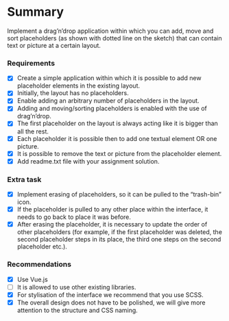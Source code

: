 # Summary
Implement a drag’n’drop application within which you can add, move and sort placeholders (as shown with dotted line on the sketch) that can contain text or picture at a certain layout.

### Requirements
- [x] Create a simple application within which it is possible to add new placeholder elements in the existing layout.
- [x] Initially, the layout has no placeholders.
- [x] Enable adding an arbitrary number of placeholders in the layout.
- [x] Adding and moving/sorting placeholders is enabled with the use of drag’n’drop.
- [x] The first placeholder on the layout is always acting like it is bigger than all the rest.
- [x] Each placeholder it is possible then to add one textual element OR one picture.
- [x] It is possible to remove the text or picture from the placeholder element.
- [x] Add readme.txt file with your assignment solution.

### Extra task
- [x] Implement erasing of placeholders, so it can be pulled to the “trash-bin” icon.
- [x] If the placeholder is pulled to any other place within the interface, it needs to go back to place it was before.
- [x] After erasing the placeholder, it is necessary to update the order of other placeholders (for example, if the first placeholder was deleted, the second placeholder steps in its place, the third one steps on the second placeholder etc.).

### Recommendations
- [x] Use Vue.js
- [ ] It is allowed to use other existing libraries.
- [x] For stylisation of the interface we recommend that you use SCSS.
- [x] The overall design does not have to be polished, we will give more attention to the structure and CSS naming.
